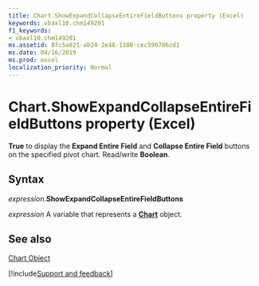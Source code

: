 ```yaml
---
title: Chart.ShowExpandCollapseEntireFieldButtons property (Excel)
keywords: vbaxl10.chm149201
f1_keywords:
- vbaxl10.chm149201
ms.assetid: 8fc5a821-ab24-2e48-1100-cec590786cd1
ms.date: 04/16/2019
ms.prod: excel
localization_priority: Normal
---
```



# Chart.ShowExpandCollapseEntireFieldButtons property (Excel)

 **True** to display the **Expand Entire Field** and **Collapse Entire Field** buttons on the specified pivot chart. Read/write **Boolean**.


## Syntax

_expression_.**ShowExpandCollapseEntireFieldButtons**

_expression_ A variable that represents a **[Chart](Excel.Chart(object).md)** object.


## See also


[Chart Object](Excel.Chart(object).md)

[!include[Support and feedback](~/includes/feedback-boilerplate.md)]